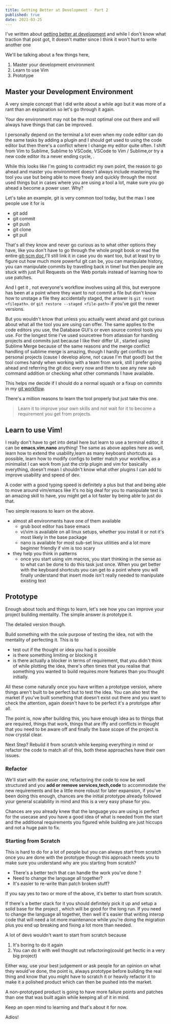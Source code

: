 ```yaml
---
title: Getting Better at Development - Part 2
published: true
date: 2021-03-25
---
```


I've written about [getting better at development](/posts/06012020-Getting-better-at-development.html) and while I don't know what traction that post
got, It doesn't matter since I think it won't hurt to write another one

We'll be talking about a few things here,

1. Master your development environment
2. Learn to use Vim
3. Prototype

## Master your Development Environment

A very simple concept that I did write about a while ago but it was more of a rant than an explanation so let's go through it again.

Your dev environment may not be the most optimal one out there and will always have things that can be improved.

I personally depend on the terminal a lot even when my code editor can do the same tasks by adding a plugin and I should get used to using the code
editor but then there's a conflict where I change my editor quite often. I shift from Vim to Sublime, Sublime to VSCode, VSCode to Vim / Sublime,or
try a new code editor its a never ending cycle, .

While this looks like I'm going to contradict my own point, the reason to go ahead and master you environment doesn't always include mastering the
tool you use but being able to move freely and quickly through the most used things but in cases where you are using a tool a lot, make sure you go
ahead a become a power user. Why?

Let's take an example, git is very common tool today, but the max I see people use it for is

- git add
- git commit
- git push
- git clone
- git pull

That's all they know and never go curious as to what other options they have, like you don't have to go through the whole progit book or read the
entire [git-scm doc](https://git-scm.com/doc),I'll still link it in case you do want too, but at least try to figure out how much more powerful git
can be, you can manipulate history, you can manipulate commits by travelling back in time! but then people are stuck with just Pull Requests on the
Web portals instead of learning how to use patches.

And I get it , not everyone's workflow involves using all this, but everyone has been at a point where they want to not commit a file but don't know
how to unstage a file they accidentally staged, the answer is `git reset <filepath>`. or `git restore --staged <file-path>` if you've got the newer
versions.

But you wouldn't know that unless you actually went ahead and got curious about what all the tool you are using can offer. The same applies to the
code editors you use, the Database GUI's or even source control tools you use. For the longest time I've used sourcetree from atlassian for handing
projects and commits just because I like their differ UI , started using Sublime Merge because of the same reasons and the merge conflict handling of
sublime merge is amazing, though I hardly get conflicts on personal projects (cause I develop alone, not cause I'm that good!) but the tool comes
handy when working with a team from work, still I prefer going ahead and referring the git doc every now and then to see any new sub command addition
or checking what other commands I have available.

This helps me decide if I should do a normal squash or a fixup on commits in my [git workflow](/posts/20210301-Git-Workflow.html).

There's a million reasons to learn the tool properly but just take this one.

> Learn it to improve your own skills and not wait for it to become a requirement you get from projects.

## Learn to use Vim!

I really don't have to get into detail here but learn to use a terminal editor, it can be **emacs**,**vim**,**nano** anything! The same as above
applies here as well, learn how to extend the usability,learn as many keyboard shortcuts as possible, learn how to modify configs to better match your
workflow, as a minimalist I can work from just the ctrlp plugin and vim for basically everything, doesn't mean I shouldn't know what other plugins I
can add to improve usability and speed of dev.

A coder with a good typing speed is definitely a plus but that and being able to move around vim/emacs like it's no big deal for you to manipulate
text is an amazing skill to have, you might get a lot faster by being able to just do that.

Two simple reasons to learn on the above.

- almost all environments have one of them available
  - grub boot editor has base emacs
  - vi/vim is available on all linux setups, whether you install it or not it's most likely in the base package
  - nano is available for most sub-set linux utilities and a lot more beginner friendly if vim is too scary
- they help you think in patterns
  - once you start using vim macros, you start thinking in the sense as to what can be done to do this task just once. When you get better with the
    keyboard shortcuts you can get to a point where you will finally understand that insert mode isn't really needed to manipulate existing text

## Prototype

Enough about tools and things to learn, let's see how you can improve your project building mentality. The simple answer is prototype it.

The detailed version though.

Build something with the sole purpose of testing the idea, not with the mentality of perfecting it. This is to

- test out if the thought or idea you had is possible
- is there something limiting or blocking it
- is there actually a blocker in terms of requirement, that you didn't think of while plotting the idea, there's often times that you realise that
  something you wanted to build requires more features than you thought initially.

All these come naturally once you have written a prototype version, where things aren't built to be perfect but to test the idea. You can also test
the market if you've built something that doesn't exist out there and you want to check the attention, again doesn't have to be perfect it's a
prototype after all.

The point is, now after building this, you have enough idea as to things that are required, things that work, things that are iffy and conflicts in
thought that you need to be aware off and finally the base scope of the project is now crystal clear.

Next Step? Rebuild it from scratch while keeping everything in mind or refactor the code to match all of this, both these approaches have their own
issues.

### Refactor

We'll start with the easier one, refactoring the code to now be well structured and you **add or remove services,tech,code** to accommodate the new
requirements and be a little more robust for later expansion, if you've been doing this enough, chances are the initial prototype already followed
your general scalability in mind and this is a very easy phase for you.

Chances are you already knew that the language you are using is perfect for the usecase and you have a good idea of what is needed from the start and
the additional requirements you figured while building are just hiccups and not a huge pain to fix.

### Starting from Scratch

This is hard to do for a lot of people but you can always start from scratch once you are done with the prototype though this approach needs you to
make sure you understand why are you starting from scratch?

- There's a better tech that can handle the work you've done ?
- Need to change the language all together?
- It's easier to re-write than patch broken stuff?

If you say yes to two or more of the above, it's better to start from scratch.

If there's a better stack for it you should definitely pick it up and setup a solid base for the project , which will be good for the long run. If you
need to change the language all together, then well it's easier that writing interop code that will need a lot more maintenance while you're doing the
migration plus you end up breaking and fixing a lot more than needed.

A lot of devs wouldn't want to start from scratch because

1. It's boring to do it again
2. You can do it with well thought out refactoring(could get hectic in a very big project)

Either way, use your best judgement or ask people for an opinion on what they would've done, the point is, always prototype before building the real
thing and know that you might have to scratch it or heavily refactor it to make it a polished product which can then be pushed into the market.

A non-prototyped product is going to have more failure points and patches than one that was built again while keeping all of it in mind.

Keep an open mind to learning and that's about it for now.

Adios!
